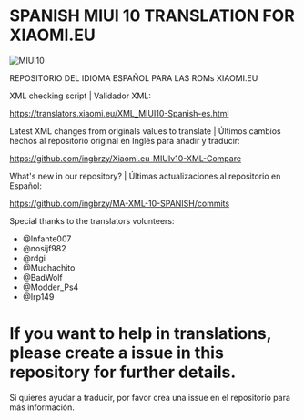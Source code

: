 # SPANISH MIUI 10 TRANSLATION FOR XIAOMI.EU

![MIUI10](https://i.imgur.com/s5PsCYM.png)

REPOSITORIO DEL IDIOMA ESPAÑOL PARA LAS ROMs XIAOMI.EU

XML checking script | Validador XML:

https://translators.xiaomi.eu/XML_MIUI10-Spanish-es.html

Latest XML changes from originals values to translate | Últimos cambios hechos al repositorio original en Inglés para añadir y traducir:

https://github.com/ingbrzy/Xiaomi.eu-MIUIv10-XML-Compare

What's new in our repository?  | Últimas actualizaciones al repositorio en Español:

https://github.com/ingbrzy/MA-XML-10-SPANISH/commits

Special thanks to the translators volunteers:

* @Infante007
* @nosijf982
* @rdgi
* @Muchachito
* @BadWolf
* @Modder_Ps4
* @Irp149

# If you want to help in translations, please create a issue in this repository for further details.

Si quieres ayudar a traducir, por favor crea una issue en el repositorio para más información.
